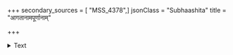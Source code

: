 +++
secondary_sources = [ "MSS_4378",]
jsonClass = "Subhaashita"
title = "आगतानामपूर्णानाम्"

+++

<details><summary>Text</summary>

आगतानामपूर्णानां पूर्णानामपि गच्छताम्।  
यदध्वनि न संघट्टो घटानां तत् सरोऽवरम्॥
</details>
